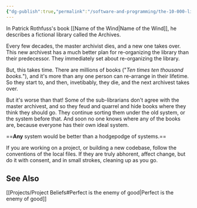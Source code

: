 ```yaml
---
{"dg-publish":true,"permalink":"/software-and-programming/the-10-000-librarian-problem/","tags":["software, books"],"noteIcon":""}
---
```



In Patrick Rothfuss's book [[Name of the Wind\|Name of the Wind]], he describes a fictional library called the Archives. 

Every few decades, the master archivist dies, and a new one takes over. This new archivest has a much better plan for re-organizing the library than their predecessor. They immediately set about re-organizing the library.

But, this takes time. There are millions of books ("_Ten times ten thousand books._"), and it's more than any one person can re-arrange in their lifetime. So they start to, and then, invetibably, they die, and the next archivest takes over.

But it's worse than that! Some of the sub-librarians don't agree with the master archivest, and so they feud and quarrel and hide books where they think they should go. They continue sorting them under the old system, or the system before that. And soon no one knows where any of the books are, because everyone has their own ideal system.

==**Any** system would be better than a hodgepodge of systems.==

If you are working on a project, or building a new codebase, follow the conventions of the local files. If they are truly abhorent, affect change, but do it with consent, and in small strokes, cleaning up as you go.

## See Also
[[Projects/Project Beliefs#Perfect is the enemy of good\|Perfect is the enemy of good]] 